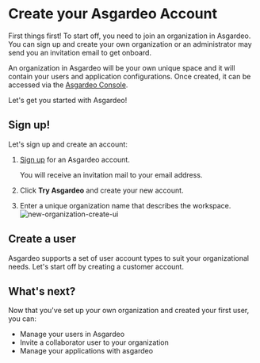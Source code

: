 # Create your Asgardeo Account

First things first! To start off, you need to join an organization in Asgardeo. You can sign up and create your own organization or an administrator may send you an invitation email to get onboard.

An organization in Asgardeo will be your own unique space and it will contain your users and application configurations. Once created, it can be accessed via the [Asgardeo Console](https://console.asgardeo.io/).

Let's get you started with Asgardeo!

## Sign up!

Let's sign up and create an account:

1. [Sign up](https://wso2.com/asgardeo) for an Asgardeo account. 
    
    You will receive an invitation mail to your email address. 

2. Click **Try Asgardeo** and create your new account.
3. Enter a unique organization name that describes the workspace.
    <img :src="$withBase('/assets/img/guides/get-started/create-organization.png')" alt="new-organization-create-ui">

## Create a user

Asgardeo supports a set of user account types to suit your organizational needs. Let's start off by creating a 
customer account.

<CommonGuide guide='guides/fragments/onboard-user-with-password.md'/>

## What's next?

Now that you've set up your own organization and created your first user, you can:

- <a :href="$withBase('/guides/users/')">Manage your users in Asgardeo</a>
- <a :href="$withBase('/guides/users/manage-collaborators/')">Invite a collaborator user to your organization</a>
- <a :href="$withBase('/guides/applications/')">Manage your applications with asgardeo</a>
